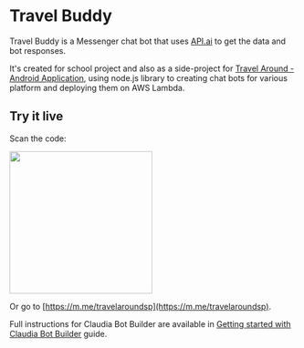 # Travel Buddy
Travel Buddy is a Messenger chat bot that uses [API.ai](https://docs.api.ai/) to get the data and bot responses.  

It's created for school project and also as a side-project for [Travel Around - Android Application](https://www.facebook.com/travelaroundsp), using node.js library to creating chat bots for various platform and deploying them on AWS Lambda.


## Try it live

Scan the code:

<img src="https://github.com/mariovrocha/TravelBuddy/raw/master/assets/code/messenger_code_300x300.png" height="250">

Or go to [https://m.me/travelaroundsp](https://m.me/travelaroundsp).


Full instructions for Claudia Bot Builder are available in [Getting started with Claudia Bot Builder](https://github.com/claudiajs/claudia-bot-builder/blob/master/docs/GETTING_STARTED.md) guide.


